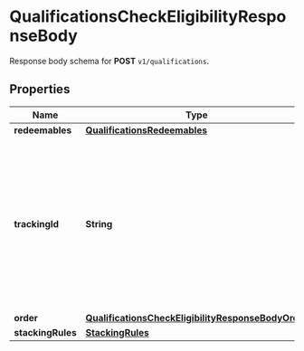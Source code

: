 

# QualificationsCheckEligibilityResponseBody

Response body schema for **POST** `v1/qualifications`.

## Properties

| Name | Type | Description |
|------------ | ------------- | ------------- |
|**redeemables** | [**QualificationsRedeemables**](QualificationsRedeemables.md) |  |
|**trackingId** | **String** | This identifier is generated during voucher qualification based on your internal id (e.g., email, database ID). This is a hashed customer source ID. |
|**order** | [**QualificationsCheckEligibilityResponseBodyOrder**](QualificationsCheckEligibilityResponseBodyOrder.md) |  |
|**stackingRules** | [**StackingRules**](StackingRules.md) |  |



